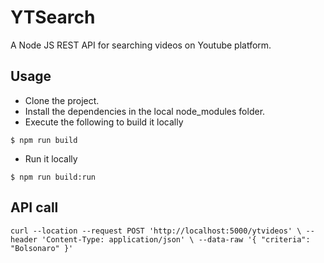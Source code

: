 # YTSearch
A Node JS REST API for searching videos on Youtube platform.

## Usage
- Clone the project.
- Install the dependencies in the local node_modules folder.
- Execute the following to build it locally
````
$ npm run build
````
- Run it locally
````
$ npm run build:run
````

## API call
`
curl --location --request POST 'http://localhost:5000/ytvideos' \
--header 'Content-Type: application/json' \
--data-raw '{
    "criteria": "Bolsonaro"
}'
`
